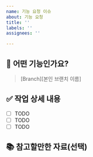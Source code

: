 ```yaml
---
name: 기능 요청 이슈
about: 기능 요청
title: ''
labels: ''
assignees: ''

---
```


## 💼 어떤 기능인가요?
> [Branch][본인 브랜치 이름]

## ✅ 작업 상세 내용
- [ ] TODO
- [ ] TODO
- [ ] TODO

## 📚 참고할만한 자료(선택)
